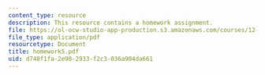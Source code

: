 ```yaml
---
content_type: resource
description: This resource contains a homework assignment.
file: https://ol-ocw-studio-app-production.s3.amazonaws.com/courses/12-820-turbulence-in-the-ocean-and-atmosphere-spring-2006/d748f1fa2e902933f2c3036a904da661_homework5.pdf
file_type: application/pdf
resourcetype: Document
title: homework5.pdf
uid: d748f1fa-2e90-2933-f2c3-036a904da661
---
```

